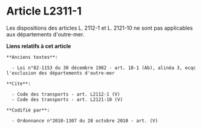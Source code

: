 # Article L2311-1

Les dispositions des articles L. 2112-1 et L. 2121-10 ne sont pas applicables aux départements d'outre-mer.

**Liens relatifs à cet article**

	**Anciens textes**:

	  - Loi n°82-1153 du 30 décembre 1982 - art. 18-1 (Ab), alinéa 3, ecqc l'exclusion des départements d'outre-mer

	**Cite**:

	  - Code des transports - art. L2112-1 (V)
	  - Code des transports - art. L2121-10 (V)

	**Codifié par**:

	  - Ordonnance n°2010-1307 du 28 octobre 2010 - art. (V)

